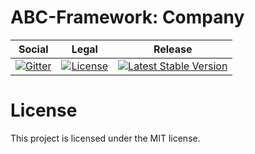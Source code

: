 # ABC-Framework: Company

<table>
<thead>
<tr>
<th>Social</th>
<th>Legal</th>
<th>Release</th>
</tr>
</thead>
<tbody>
<tr>
<td>
<a href="https://gitter.im/SetBased/php-abc?utm_source=badge&utm_medium=badge&utm_campaign=pr-badge"><img src="https://badges.gitter.im/SetBased/php-abc.svg" alt="Gitter"/></a>
</td>
<td>
<a href="https://packagist.org/packages/setbased/abc-company"><img src="https://poser.pugx.org/setbased/abc-company/license" alt="License"/></a>
</td>
<td>
<a href="https://packagist.org/packages/setbased/abc-company"><img src="https://poser.pugx.org/setbased/abc-company/v/stable" alt="Latest Stable Version"/></a>
</td>
</tr>
</tbody>
</table>


#  License

This project is licensed under the MIT license.
